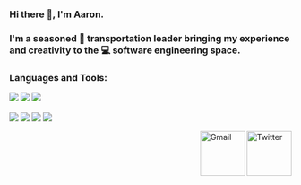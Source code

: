 
### Hi there 👋, I'm Aaron.

### I'm a seasoned 🚌 transportation leader bringing my experience and creativity to the 💻 software engineering space.  

### Languages and Tools:
<p>
<img src="https://img.icons8.com/color/35/000000/python.png">
<img src="https://img.icons8.com/color/35/000000/javascript--v1.png"/> 
<img src="https://img.icons8.com/color/35/000000/kotlin.png">
  <br></br>
<img src="https://img.icons8.com/fluency/35/000000/visual-studio-code-2019.png"/>
<img src="https://img.icons8.com/color/35/000000/pycharm.png"/>
<img src="https://img.icons8.com/color/35/000000/github.png"/> 
<img src="https://img.icons8.com/color/35/000000/slack.png"/>

</p>


<a href="https://www.linkedin.com/in/aaronwfowler/" target="_blank"><img src="https://cdn4.iconfinder.com/data/icons/social-media-outline-17/64/LinkedIn-social-media-portfolio-job-512.png" height="80px" width="80px" alt="Twitter" align="right"></a><a href="mailto:aaronwfowler@gmail.com" target="_blank"><img src="https://cdn1.iconfinder.com/data/icons/logos-brands-1/24/logo_brand_brands_logos_gmail-256.png" height="80px" width="80px" alt="Gmail" align="right"></a>
